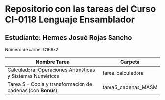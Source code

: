 # Repositorio con las tareas del Curso CI-0118 Lenguaje Ensamblador

## Estudiante: Hermes Josué Rojas Sancho

Número de carné: C16882

| **Nombre Tarea**                                          | **Carpeta**        |
| --------------------------------------------------------- | ------------------ |
| Calculadora: Operaciones Aritméticas y Sistemas Numéricos | tarea_calculadora  |
| Tarea 5 - Copia y transformación de cadenas (con **Bonus**)| tarea5_cadenas_MASM|
